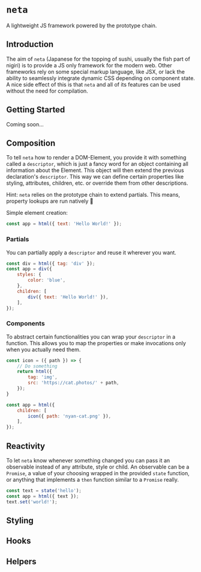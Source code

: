 # `neta`
A lightweight JS framework powered by the prototype chain.

## Introduction
The aim of `neta` (Japanese for the topping of sushi, usually the fish part of nigiri) is to provide a JS only framework
for the modern web. Other frameworks rely on some special markup language, like JSX, or lack the ability to seamlessly
integrate dynamic CSS depending on component state. A nice side effect of this is that `neta` and all of its features 
can be used without the need for compilation.

## Getting Started
Coming soon...

## Composition
To tell `neta` how to render a DOM-Element, you provide it with something called a `descriptor`, which is just a fancy 
word for an object containing all information about the Element. This object will then extend the previous declaration's
`descriptor`. This way we can define certain properties like styling, attributes, children, etc. or override them from 
other descriptions.

Hint: `neta` relies on the prototype chain to extend partials. This means, property lookups are run natively :tada:

Simple element creation:
```js
const app = html({ text: 'Hello World!' });
```

### Partials
You can partially apply a `descriptor` and reuse it wherever you want.

```js
const div = html({ tag: 'div' });
const app = div({
    styles: {
        color: 'blue',
    },
    children: [
        div({ text: 'Hello World!' }),
    ],
});
```

### Components
To abstract certain functionalities you can wrap your `descriptor` in a function. This allows you to map the properties
or make invocations only when you actually need them.

```js
const icon = ({ path }) => {
    // Do something
    return html({
        tag: 'img',
        src: 'https://cat.photos/' + path,
    });
}

const app = html({
    children: [
        icon({ path: 'nyan-cat.png' }),
    ],
});
```

## Reactivity
To let `neta` know whenever something changed you can pass it an observable instead of any attribute, style or child.
An observable can be a `Promise`, a value of your choosing wrapped in the provided `state` function, or anything that 
implements a `then` function similar to a `Promise` really.

```js
const text = state('hello');
const app = html({ text });
text.set('world!');
```

## Styling
## Hooks
## Helpers
